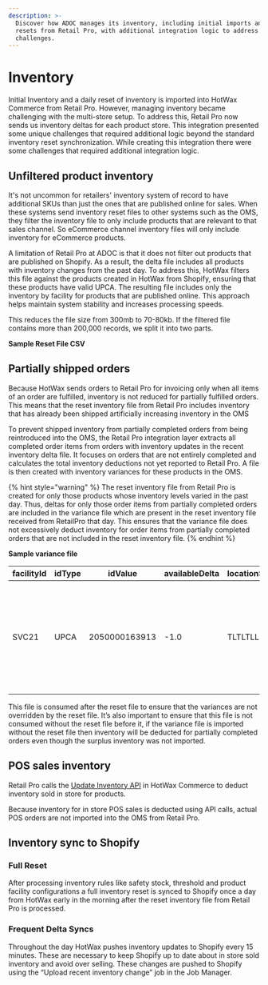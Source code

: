 ```yaml
---
description: >-
  Discover how ADOC manages its inventory, including initial imports and daily
  resets from Retail Pro, with additional integration logic to address
  challenges.
---
```


# Inventory

Initial Inventory and a daily reset of inventory is imported into HotWax Commerce from Retail Pro. However, managing inventory became challenging with the multi-store setup. To address this, Retail Pro now sends us inventory deltas for each product store. This integration presented some unique challenges that required additional logic beyond the standard inventory reset synchronization. While creating this integration there were some challenges that required additional integration logic.

## Unfiltered product inventory

It's not uncommon for retailers' inventory system of record to have additional SKUs than just the ones that are published online for sales. When these systems send inventory reset files to other systems such as the OMS, they filter the inventory file to only include products that are relevant to that sales channel. So eCommerce channel inventory files will only include inventory for eCommerce products.

A limitation of Retail Pro at ADOC is that it does not filter out products that are published on Shopify. As a result, the delta file includes all products with inventory changes from the past day. To address this, HotWax filters this file against the products created in HotWax from Shopify, ensuring that these products have valid UPCA. The resulting file includes only the inventory by facility for products that are published online. This approach helps maintain system stability and increases processing speeds.

This reduces the file size from 300mb to 70-80kb. If the filtered file contains more than 200,000 records, we split it into two parts.

**Sample Reset File CSV**

## Partially shipped orders

Because HotWax sends orders to Retail Pro for invoicing only when all items of an order are fulfilled, inventory is not reduced for partially fulfilled orders. This means that the reset inventory file from Retail Pro includes inventory that has already been shipped artificially increasing inventory in the OMS

To prevent shipped inventory from partially completed orders from being reintroduced into the OMS, the Retail Pro integration layer extracts all completed order items from orders with inventory updates in the recent inventory delta file. It focuses on orders that are not entirely completed and calculates the total inventory deductions not yet reported to Retail Pro. A file is then created with inventory variances for these products in the OMS.

{% hint style="warning" %}
The reset inventory file from Retail Pro is created for only those products whose inventory levels varied in the past day. Thus, deltas for only those order items from partially completed orders are included in the variance file which are present in the reset inventory file received from RetailPro that day. This ensures that the variance file does not excessively deduct inventory for order items from partially completed orders that are not included in the reset inventory file.
{% endhint %}

**Sample variance file**

| facilityId | idType | idValue       | availableDelta | locationSeqId | varianceReasonId | comments                                                                                    |
| ---------- | ------ | ------------- | -------------- | ------------- | ---------------- | ------------------------------------------------------------------------------------------- |
| SVC21      | UPCA   | 2050000163913 | -1.0           | TLTLTLLL01    | VAR\_INTEGR      | Inventory Variance sent as part of Reset Inventory deduction for partially completed orders |

This file is consumed after the reset file to ensure that the variances are not overridden by the reset file. It’s also important to ensure that this file is not consumed without the reset file before it, if the variance file is imported without the reset file then inventory will be deducted for partially completed orders even though the surplus inventory was not imported.

## POS sales inventory

Retail Pro calls the [Update Inventory API](\(https:/github.com/hotwax/oms-documentation/blob/oms1.0/Inventory/Update%20Inventory.md\)) in HotWax Commerce to deduct inventory sold in store for products.

Because inventory for in store POS sales is deducted using API calls, actual POS orders are not imported into the OMS from Retail Pro.

## Inventory sync to Shopify

### Full Reset

After processing inventory rules like safety stock, threshold and product facility configurations a full inventory reset is synced to Shopify once a day from HotWax early in the morning after the reset inventory file from Retail Pro is processed.

### Frequent Delta Syncs

Throughout the day HotWax pushes inventory updates to Shopify every 15 minutes. These are necessary to keep Shopify up to date about in store sold inventory and avoid over selling. These changes are pushed to Shopify using the “Upload recent inventory change” job in the Job Manager.
